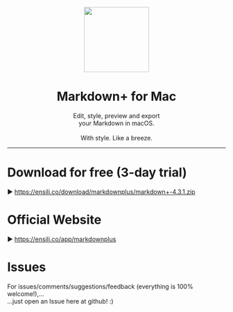 <p align=center>
  <img height="150px" src="https://github.com/enSili-co/markdown+/raw/main/images/logo.png"/>
</p>
<h1 align=center>Markdown+ for Mac</h1>
<p align=center>
  Edit, style, preview and export<br>your Markdown in macOS.<br><br>With style. Like a breeze.
</p>


---

# Download for free (3-day trial)

▶︎ https://ensili.co/download/markdownplus/markdown+-4.3.1.zip

# Official Website

▶︎ https://ensili.co/app/markdownplus

# Issues

For issues/comments/suggestions/feedback (everything is 100% welcome!),...    
...just open an Issue here at github! :)
